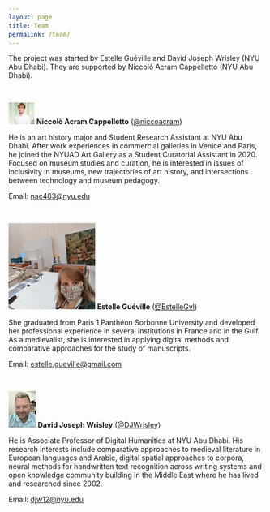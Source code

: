 ```yaml
---
layout: page
title: Team
permalink: /team/
---
```


The project was started by Estelle Guéville and David Joseph Wrisley (NYU Abu Dhabi). They are supported by Niccolò Acram Cappelletto (NYU Abu Dhabi).

<br>

<img src="/assets/Cappelletto_Picturecut.jpg" alt="Cappelletto_Picturecut" style="zoom:5%;" />	**Niccolò Acram Cappelletto** ([@niccoacram](https://twitter.com/niccoacram)) 

He is an art history major and Student Research Assistant at NYU Abu Dhabi. After work experiences in commercial galleries in Venice and Paris, he joined the NYUAD Art Gallery as a Student Curatorial Assistant in 2020. Focused on museum studies and curation, he is interested in issues of inclusivity in museums, new trajectories of art history, and intersections between technology and museum pedagogy.

Email: [nac483@nyu.edu](mailto:nac483@nyu.edu)

<br>

<img src="/assets/Gueville_pic_cut.jpg" alt="Cappelletto_Picturecut" style="zoom:17%;" />	**Estelle Guéville** ([@EstelleGvl](https://twitter.com/EstelleGvl)) 

She graduated from Paris 1 Panthéon Sorbonne University and developed her professional experience in several institutions in France and in the Gulf. As a medievalist, she is interested in applying digital methods and comparative approaches for the study of manuscripts. 

Email: [estelle.gueville@gmail.com](mailto:estelle.gueville@gmail.com)

 <br>

<img src="/assets/Wrisley_pic.jpg" alt="Cappelletto_Picturecut" style="zoom:7%;" />	**David Joseph Wrisley** ([@DJWrisley](https://twitter.com/DJWrisley)) 

He is Associate Professor of Digital Humanities at NYU Abu Dhabi. His research interests include comparative approaches to medieval literature in European languages and Arabic, digital spatial approaches to corpora, neural methods for handwritten text recognition across writing systems and open knowledge community building in the Middle East where he has lived and researched since 2002. 

Email: [djw12@nyu.edu](mailto:djw12@nyu.edu)

